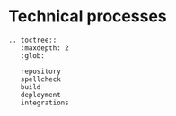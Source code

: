 # Technical processes

```eval_rst
.. toctree::
   :maxdepth: 2
   :glob:

   repository
   spellcheck
   build
   deployment
   integrations
```
